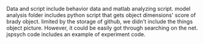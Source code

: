 Data and script include behavior data and matlab analyzing script.
model analysis folder includes python script that gets object dimensions' score of brady object. limited by the storage of github, we didn't include the things object picture. However, it could be easily got through searching on the net.
jspsych code includes an example of experiment code.
